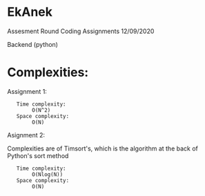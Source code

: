 # EkAnek
Assesment Round Coding Assignments 12/09/2020

Backend (python)

# Complexities:

   Assignment 1:

       Time complexity: 
            O(N^2)
       Space complexity: 
            O(N)

   Asignment 2:
   
   Complexities are of Timsort's, which is the algorithm at the back of Python's sort method
   
       Time complexity: 
            O(Nlog(N))
       Space complexity: 
            O(N)



